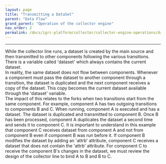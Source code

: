 ```yaml
---
layout: page
title: "Transmitting a DataSet"
parent: "Data Flow"
grand_parent: "Operation of the collector engine"
nav_order: 2
permalink: /docs/igrc-platform/collector/collector-engine-operations/data-flow/transmitting-dataset/
---
```

---

While the collector line runs, a dataset is created by the main source and then transmitted to other components following the various transitions. There is a variable called 'dataset' which always contains the current dataset.   
In reality, the same dataset does not flow between components. Whenever a component must pass the dataset to another component through a transition, the dataset is duplicated and the next component receives a copy of the dataset. This copy becomes the current dataset available through the 'dataset' variable.   
The impact of this relates to the forks when two transitions start from the same component. For example, component A has two outgoing transitions to components B and C. When running, component A is executed and has a dataset. The dataset is duplicated and transmitted to component B. Once B has been processed, component A duplicates the dataset a second time and sends it to component C. It is important to understand in this example that component C receives dataset from component A and not from component B even if component B was run before it. If component B modifies the dataset by adding an 'attrb' attribute, component C receives a dataset that does not contain the 'attrb' attribute. For component C to receive the component B's changes in the dataset, we must review the design of the collector line to bind A to B and B to C.
